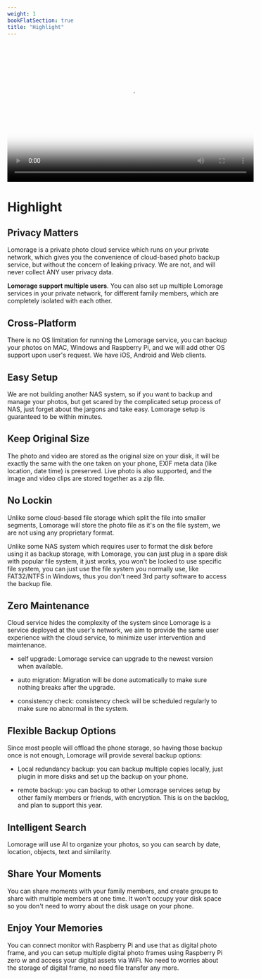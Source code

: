 ```yaml
---
weight: 1
bookFlatSection: true
title: "Highlight"
---
```


<video width="560" height="315" poster="/poster.png" controls>
  <source src="/lomorage.mp4" type="video/mp4">
</video>

# Highlight

## Privacy Matters

Lomorage is a private photo cloud service which runs on your private network, which gives you the convenience of cloud-based photo backup service, but without the concern of leaking privacy. We are not, and will never collect ANY user privacy data.

**Lomorage support multiple users**. You can also set up multiple Lomorage services in your private network, for different family members, which are completely isolated with each other.

<!--
You can also use either [DES]() to encrypt your photos, or use any [encrypted file system]() supported by the operating system.-->

## Cross-Platform

There is no OS limitation for running the Lomorage service, you can backup your photos on MAC, Windows and Raspberry Pi, and we will add other OS support upon user's request. We have iOS, Android and Web clients.

## Easy Setup

We are not building another NAS system, so if you want to backup and manage your photos, but get scared by the complicated setup process of NAS, just forget about the jargons and take easy. Lomorage setup is guaranteed to be within minutes.

## Keep Original Size

The photo and video are stored as the original size on your disk, it will be exactly the same with the one taken on your phone, EXIF meta data (like location, date time) is preserved. Live photo is also supported, and the image and video clips are stored together as a zip file.

## No Lockin

Unlike some cloud-based file storage which split the file into smaller segments, Lomorage will store the photo file as it's on the file system, we are not using any proprietary format.

Unlike some NAS system which requires user to format the disk before using it as backup storage, with Lomorage, you can just plug in a spare disk with popular file system, it just works, you won't be locked to use specific file system, you can just use the file system you normally use, like FAT32/NTFS in Windows, thus you don't need 3rd party software to access the backup file.

## Zero Maintenance

Cloud service hides the complexity of the system since Lomorage is a service deployed at the user's network, we aim to provide the same user experience with the cloud service, to minimize user intervention and maintenance.

  - self upgrade: Lomorage service can upgrade to the newest version when available.

  - auto migration: Migration will be done automatically to make sure nothing breaks after the upgrade.

  - consistency check: consistency check will be scheduled regularly to make sure no abnormal in the system.

<!--  - expandable storage: we provide several [options](https://www.lomorage.com/expand-stroage) to expand the storage which disk is out-of-space.-->

## Flexible Backup Options

Since most people will offload the phone storage, so having those backup once is not enough, Lomorage will provide several backup options:

  - Local redundancy backup: you can backup multiple copies locally, just plugin in more disks and set up the backup on your phone.

  - remote backup: you can backup to other Lomorage services setup by other family members or friends, with encryption. This is on the backlog, and plan to support this year.

<!--  - cloud backup: cloud backup on popular vendors is a good complimentary. This is on the backlog, and plan to support this year.-->

## Intelligent Search

Lomorage will use AI to organize your photos, so you can search by date, location, objects, text and similarity. 

## Share Your Moments

You can share moments with your family members, and create groups to share with multiple members at one time. It won't occupy your disk space so you don't need to worry about the disk usage on your phone.

## Enjoy Your Memories

You can connect monitor with Raspberry Pi and use that as digital photo frame, and you can setup multiple digital photo frames using Raspberry Pi zero w and access your digital assets via WiFi. No need to worries about the storage of digital frame, no need file transfer any more.
